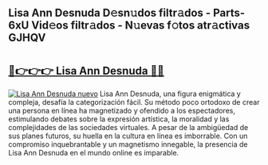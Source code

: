 ## Lisa Ann Desnuda D𝚎sn𝚞dos filtr𝚊dos - Parts-6xU Vid𝚎os filtr𝚊dos - N𝚞evas f𝚘tos atr𝚊ctivas GJHQV

# <h2><a href="http://mb6m6mz.tromn.icu/?c=Lisa+Ann+Desnuda">🔗👉👉👉 Lisa Ann Desnuda 🔗🔗</a></h2>

[![Lisa Ann Desnuda nuevo](https://i.imgur.com/pEAQMta.gif)](http://mb6m6mz.tromn.icu/?c=Lisa+Ann+Desnuda)
Lisa Ann Desnuda, una figura enigmática y compleja, desafía la categorización fácil. Su método poco ortodoxo de crear una persona en línea ha magnetizado y ofendido a los espectadores, estimulando debates sobre la expresión artística, la moralidad y las complejidades de las sociedades virtuales. A pesar de la ambigüedad de sus planes futuros, su huella en la cultura en línea es imborrable. Con un compromiso inquebrantable y un magnetismo innegable, la presencia de Lisa Ann Desnuda en el mundo online es imparable.
